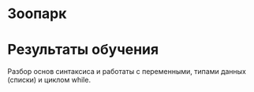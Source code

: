 #  Зоопарк
# Результаты обучения
Разбор основ синтаксиса и работаты с переменными, типами данных (списки) и циклом while. 
